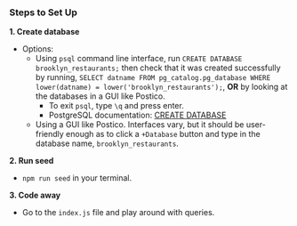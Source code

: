 ### Steps to Set Up

**1. Create database**
- Options:
  - Using `psql` command line interface, run `CREATE DATABASE brooklyn_restaurants;` then check that it was created successfully by running, `SELECT datname FROM pg_catalog.pg_database WHERE lower(datname) = lower('brooklyn_restaurants');`, **OR** by looking at the databases in a GUI like Postico.
    - To exit `psql`, type `\q` and press enter.
    - PostgreSQL documentation: [CREATE DATABASE](https://www.postgresql.org/docs/9.0/sql-createdatabase.html)
  - Using a GUI like Postico. Interfaces vary, but it should be user-friendly enough as to click a `+Database` button and type in the database name, `brooklyn_restaurants`.

**2. Run seed**
- `npm run seed` in your terminal.

**3. Code away**
- Go to the `index.js` file and play around with queries.
